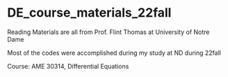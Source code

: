 # DE_course_materials_22fall

Reading Materials are all from Prof. Flint Thomas at University of Notre Dame

Most of the codes were accomplished during my study at ND during 22fall

Course: AME 30314, Differential Equations
